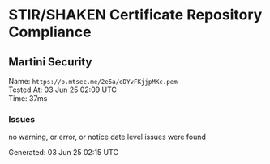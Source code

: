 # STIR/SHAKEN Certificate Repository Compliance

## Martini Security

Name: `https://p.mtsec.me/2e5a/eDYvFKjjpMKc.pem`\
Tested At: 03 Jun 25 02:09 UTC\
Time: 37ms

### Issues

no warning, or error, or notice date level issues were found

Generated: 03 Jun 25 02:15 UTC